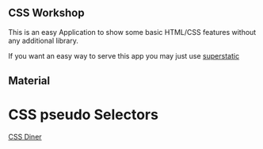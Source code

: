 ## CSS Workshop

This is an easy Application to show some basic HTML/CSS features without any additional library.

If you want an easy way to serve this app you may just use [superstatic](https://www.npmjs.com/package/superstatic)

## Material
# CSS pseudo Selectors
[CSS Diner](http://flukeout.github.io/)
